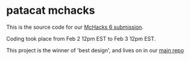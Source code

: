 # patacat mchacks

This is the source code for our [McHacks 6 submission](https://devpost.com/software/pat-a-cat-mqs6iy).

Coding took place from Feb 2 12pm EST to Feb 3 12pm EST.

This project is the winner of 'best design', and lives on in our [main repo](https://github.com/patacat/patacat.github.io)
